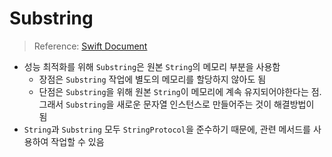 # Substring

> Reference: [Swift Document](https://docs.swift.org/swift-book/LanguageGuide/StringsAndCharacters.html#ID555)

* 성능 최적화를 위해 `Substring`은 원본 `String`의 메모리 부분을 사용함
  * 장점은 `Substring` 작업에 별도의 메모리를 할당하지 않아도 됨
  * 단점은 `Substring`을 위해 원본 `String`이 메모리에 계속 유지되어야한다는 점. 그래서 `Substring`을 새로운 문자열 인스턴스로 만들어주는 것이 해결방법이 됨
* `String`과 `Substring` 모두 `StringProtocol`을 준수하기 때문에, 관련 메서드를 사용하여 작업할 수 있음
